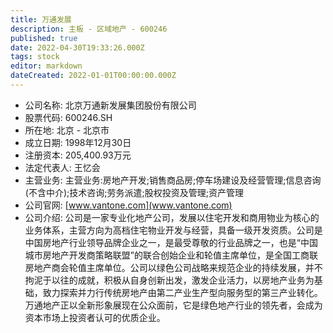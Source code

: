 ```yaml
---
title: 万通发展
description: 主板 - 区域地产 - 600246
published: true
date: 2022-04-30T19:33:26.000Z
tags: stock
editor: markdown
dateCreated: 2022-01-01T00:00:00.000Z
---
```


- 公司名称: 北京万通新发展集团股份有限公司
- 股票代码: 600246.SH
- 所在地: 北京 - 北京市
- 成立日期: 1998年12月30日
- 注册资本: 205,400.93万元
- 法定代表人: 王忆会
- 主营业务: 主营业务:房地产开发;销售商品房;停车场建设及经营管理;信息咨询(不含中介);技术咨询;劳务派遣;股权投资及管理;资产管理
- 公司官网: [www.vantone.com](www.vantone.com)
- 公司介绍: 公司是一家专业化地产公司，发展以住宅开发和商用物业为核心的业务体系，主营方向为高档住宅物业开发与经营，具备一级开发资质。公司是中国房地产行业领导品牌企业之一，是最受尊敬的行业品牌之一，也是“中国城市房地产开发商策略联盟”的联合创始企业和轮值主席单位，是全国工商联房地产商会轮值主席单位。公司以绿色公司战略来规范企业的持续发展，并不拘泥于以往的成就，积极从自身创新出发，激发企业活力，以房地产业务为基础，致力探索并力行传统房地产由第二产业生产型向服务型的第三产业转化。万通地产正以全新形象展现在公众面前，它是绿色地产行业的领先者，会成为资本市场上投资者认可的优质企业。


